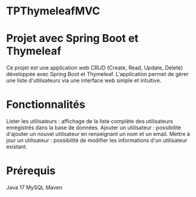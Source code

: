 # TPThymeleafMVC
# Projet avec Spring Boot et Thymeleaf
Ce projet est une application web CRUD (Create, Read, Update, Delete) développée avec Spring Boot et Thymeleaf. L'application permet de gérer une liste d'utilisateurs via une interface web simple et intuitive.
# Fonctionnalités
Lister les utilisateurs : affichage de la liste complète des utilisateurs enregistrés dans la base de données.
Ajouter un utilisateur : possibilité d'ajouter un nouvel utilisateur en renseignant un nom et un email.
Mettre à jour un utilisateur : possibilité de modifier les informations d'un utilisateur existant.
# Prérequis
Java 17
MySQL
Maven
